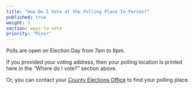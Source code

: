 ```yaml
---
title: "How Do I Vote at the Polling Place In Person?"
published: true
weight: 3
section: ways-to-vote
priority: "Minor"
---
```

Polls are open on Election Day from 7am to 8pm.

If you provided your voting address, then your polling location is printed here in the “Where do I vote?” section above.

Or, you can contact your <a href="#election-office-">County Elections Office</a> to find your polling place. 
